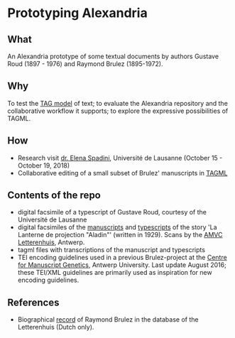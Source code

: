 # Prototyping Alexandria

## What
An Alexandria prototype of some textual documents by authors Gustave Roud (1897 - 1976) and Raymond Brulez (1895-1972).

## Why
To test the [TAG model](https://github.com/HuygensING/TAG) of text; to evaluate the Alexandria repository and the collaborative workflow it supports; to explore the expressive possibilities of TAGML.

## How

- Research visit [dr. Elena Spadini](http://elenaspadini.com/about.html), Université de Lausanne (October 15 - October 19, 2018)
- Collaborative editing of a small subset of Brulez' manuscripts in [TAGML](https://github.com/HuygensING/TAG/tree/master/TAGML)

## Contents of the repo


- digital facsimile of a typescript of Gustave Roud, courtesy of the Université de Lausanne
- digital facsimiles of the [manuscripts](http://anet.ua.ac.be/brocade/brocade.phtml?UDdesk=letterenhuis&UDses=82419572%3A876681&UDstate=1&UDmode=&UDaccess=&UDrou=_EntryC%3Abopwexe&RDcgi=buttonselectfull&CDopSe=534681159&CDopSt=4&CDopLv=1&CDopOp=opaclhobj&RDrecord=tg:lhhs:112) and [typescripts](http://anet.ua.ac.be/brocade/brocade.phtml?UDdesk=letterenhuis&UDses=82419572%3A876681&UDstate=1&UDmode=&UDaccess=&UDrou=_EntryC%3Abopwexe&RDcgi=buttonselectfull&CDopSe=534681159&CDopSt=4&CDopLv=1&CDopOp=opaclhobj&RDrecord=tg:lhhs:107) of the story 'La Lanterne de projection "Aladin"' (written in 1929). Scans by the [AMVC Letterenhuis](https://www.letterenhuis.be/en), Antwerp.
- tagml files with transcriptions of the manuscript and typescripts
- TEI encoding guidelines used in a previous Brulez-project at the [Centre for Manuscript Genetics](https://www.uantwerpen.be/en/research-groups/centre-for-manuscript-genetics/about-the-cmg/introduction/), Antwerp University. Last update August 2016; these TEI/XML guidelines are primarily used as inspiration for new encoding guidelines.

## References
- Biographical [record](https://anet.be/desktop/letterenhuis/core/index.phtml?language=N&euser=&session=&service=isaarlh&robot=&deskservice=desktop&desktop=letterenhuis&workstation=&extra=pattern=raymong%20brulez) of Raymond Brulez in the database of the Letterenhuis (Dutch only).